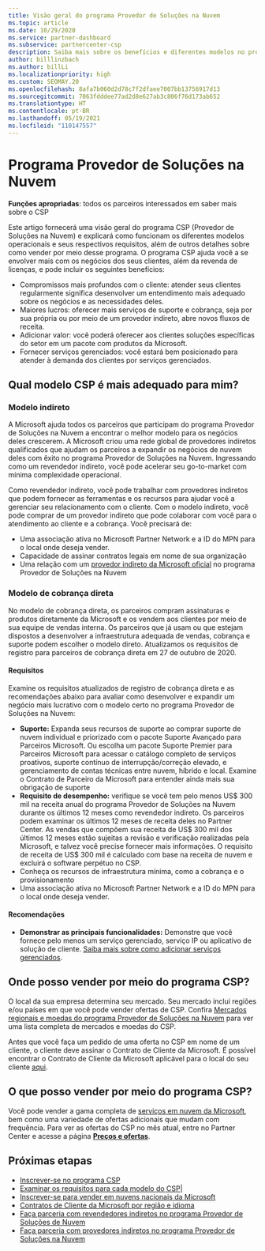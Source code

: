 ```yaml
---
title: Visão geral do programa Provedor de Soluções na Nuvem
ms.topic: article
ms.date: 10/29/2020
ms.service: partner-dashboard
ms.subservice: partnercenter-csp
description: Saiba mais sobre os benefícios e diferentes modelos no programa CSP (Provedor de Soluções na Nuvem) para ajudar sua empresa a crescer com novos clientes e uma nova experiência.
author: billlinzbach
ms.author: billLi
ms.localizationpriority: high
ms.custom: SEOMAY.20
ms.openlocfilehash: 8afa7b060d2d78c7f2dfaee7007bb13756917d13
ms.sourcegitcommit: 7063fdddee77ad2d8e627ab3c806f76d173ab652
ms.translationtype: HT
ms.contentlocale: pt-BR
ms.lasthandoff: 05/19/2021
ms.locfileid: "110147557"
---
```

# <a name="cloud-solution-provider-program"></a>Programa Provedor de Soluções na Nuvem 

**Funções apropriadas**: todos os parceiros interessados em saber mais sobre o CSP

Este artigo fornecerá uma visão geral do programa CSP (Provedor de Soluções na Nuvem) e explicará como funcionam os diferentes modelos operacionais e seus respectivos requisitos, além de outros detalhes sobre como vender por meio desse programa.  O programa CSP ajuda você a se envolver mais com os negócios dos seus clientes, além da revenda de licenças, e pode incluir os seguintes benefícios: 

- Compromissos mais profundos com o cliente: atender seus clientes regularmente significa desenvolver um entendimento mais adequado sobre os negócios e as necessidades deles.
- Maiores lucros: oferecer mais serviços de suporte e cobrança, seja por sua própria ou por meio de um provedor indireto, abre novos fluxos de receita.  
- Adicionar valor: você poderá oferecer aos clientes soluções específicas do setor em um pacote com produtos da Microsoft.
- Fornecer serviços gerenciados: você estará bem posicionado para atender à demanda dos clientes por serviços gerenciados. 

## <a name="which-csp-model-is-best-for-me"></a>Qual modelo CSP é mais adequado para mim?

### <a name="indirect-model"></a>Modelo indireto

A Microsoft ajuda todos os parceiros que participam do programa Provedor de Soluções na Nuvem a encontrar o melhor modelo para os negócios deles crescerem. A Microsoft criou uma rede global de provedores indiretos qualificados que ajudam os parceiros a expandir os negócios de nuvem deles com êxito no programa Provedor de Soluções na Nuvem. Ingressando como um revendedor indireto, você pode acelerar seu go-to-market com mínima complexidade operacional. 

Como revendedor indireto, você pode trabalhar com provedores indiretos que podem fornecer as ferramentas e os recursos para ajudar você a gerenciar seu relacionamento com o cliente. Com o modelo indireto, você pode comprar de um provedor indireto que pode colaborar com você para o atendimento ao cliente e a cobrança.
Você precisará de: 

- Uma associação ativa no Microsoft Partner Network e a ID do MPN para o local onde deseja vender.
- Capacidade de assinar contratos legais em nome de sua organização
- Uma relação com um [provedor indireto da Microsoft oficial](https://partnercenter.microsoft.com/partner/find-a-provider) no programa Provedor de Soluções na Nuvem

### <a name="direct-bill-model"></a>Modelo de cobrança direta

No modelo de cobrança direta, os parceiros compram assinaturas e produtos diretamente da Microsoft e os vendem aos clientes por meio de sua equipe de vendas interna. Os parceiros que já usam ou que estejam dispostos a desenvolver a infraestrutura adequada de vendas, cobrança e suporte podem escolher o modelo direto. Atualizamos os requisitos de registro para parceiros de cobrança direta em 27 de outubro de 2020.

#### <a name="requirements"></a>Requisitos

Examine os requisitos atualizados de registro de cobrança direta e as recomendações abaixo para avaliar como desenvolver e expandir um negócio mais lucrativo com o modelo certo no programa Provedor de Soluções na Nuvem:  

- **Suporte:** Expanda seus recursos de suporte ao comprar suporte de nuvem individual e priorizado com o pacote Suporte Avançado para Parceiros Microsoft. Ou escolha um pacote Suporte Premier para Parceiros Microsoft para acessar o catálogo completo de serviços proativos, suporte contínuo de interrupção/correção elevado, e gerenciamento de contas técnicas entre nuvem, híbrido e local. Examine o Contrato de Parceiro da Microsoft para entender ainda mais sua obrigação de suporte
- **Requisito de desempenho:** verifique se você tem pelo menos US$ 300 mil na receita anual do programa Provedor de Soluções na Nuvem durante os últimos 12 meses como revendedor indireto. Os parceiros podem examinar os últimos 12 meses de receita deles no Partner Center. As vendas que compõem sua receita de US$ 300 mil dos últimos 12 meses estão sujeitas a revisão e verificação realizadas pela Microsoft, e talvez você precise fornecer mais informações. O requisito de receita de US$ 300 mil é calculado com base na receita de nuvem e excluirá o software perpétuo no CSP.
- Conheça os recursos de infraestrutura mínima, como a cobrança e o provisionamento
- Uma associação ativa no Microsoft Partner Network e a ID do MPN para o local onde deseja vender.

#### <a name="recommendations"></a>Recomendações

- **Demonstrar as principais funcionalidades:** Demonstre que você fornece pelo menos um serviço gerenciado, serviço IP ou aplicativo de solução de cliente. [Saiba mais sobre como adicionar serviços gerenciados](https://partner.microsoft.com/solutions/managed-services). 

## <a name="where-can-i-sell-through-the-csp-program"></a>Onde posso vender por meio do programa CSP?

O local da sua empresa determina seu mercado. Seu mercado inclui regiões e/ou países em que você pode vender ofertas de CSP. Confira [Mercados regionais e moedas do programa Provedor de Soluções na Nuvem](regional-authorization-overview.md) para ver uma lista completa de mercados e moedas do CSP.

Antes que você faça um pedido de uma oferta no CSP em nome de um cliente, o cliente deve assinar o Contrato de Cliente da Microsoft. É possível encontrar o Contrato de Cliente da Microsoft aplicável para o local do seu cliente [aqui](agreements.md).  

## <a name="what-can-i-sell-through-the-csp-program"></a>O que posso vender por meio do programa CSP?

Você pode vender a gama completa de [serviços em nuvem da Microsoft](https://partner.microsoft.com/cloud-solution-provider/products-and-services), bem como uma variedade de ofertas adicionais que mudam com frequência. Para ver as ofertas do CSP no mês atual, entre no Partner Center e acesse a página [**Preços e ofertas**](https://partnercenter.microsoft.com/pcv/sales).

## <a name="next-steps"></a>Próximas etapas

- [Inscrever-se no programa CSP](enrolling-in-the-csp-program.md)
- [Examinar os requisitos para cada modelo do CSP](https://partnercenter.microsoft.com/partner/cloud-solution-provider)|
- [Inscrever-se para vender em nuvens nacionais da Microsoft](csp-national-clouds-overview.md)
- [Contratos de Cliente da Microsoft por região e idioma](agreements.md)
- [Faça parceria com revendedores indiretos no programa Provedor de Soluções de Nuvem](indirect-provider-tasks-in-partner-center.md)
- [Faça parceria com provedores indiretos no programa Provedor de Soluções na Nuvem](indirect-reseller-tasks-in-partner-center.md)
